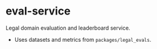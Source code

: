 # eval-service

Legal domain evaluation and leaderboard service.

- Uses datasets and metrics from `packages/legal_evals`.

